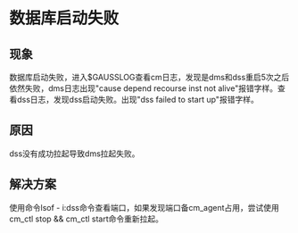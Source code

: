 # 数据库启动失败

## 现象
数据库启动失败，进入$GAUSSLOG查看cm日志，发现是dms和dss重启5次之后依然失败，dms日志出现"cause depend recourse inst not alive"报错字样。查看dss日志，发现dss启动失败。出现"dss failed to start up"报错字样。

## 原因
dss没有成功拉起导致dms拉起失败。

## 解决方案
使用命令lsof - i:dss命令查看端口，如果发现端口备cm_agent占用，尝试使用cm_ctl stop && cm_ctl start命令重新拉起。
